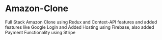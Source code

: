 # Amazon-Clone
Full Stack Amazon Clone using Redux and Context-API features and added features like Google Login and Added Hosting using Firebase, also added Payment Functionality using Stripe
